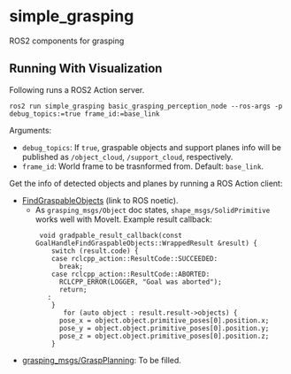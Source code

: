 # simple_grasping

ROS2 components for grasping

## Running With Visualization

Following runs a ROS2 Action server. 

```
ros2 run simple_grasping basic_grasping_perception_node --ros-args -p debug_topics:=true frame_id:=base_link
```
Arguments:
- `debug_topics`: If `true`, graspable objects and support planes info will be published as `/object_cloud`, `/support_cloud`, respectively.
- `frame_id`: World frame to be trasnformed from. Default: `base_link`.

Get the info of detected objects and planes by running a ROS Action client:
- [FindGraspableObjects](http://docs.ros.org/en/noetic/api/grasping_msgs/html/action/FindGraspableObjects.html) (link to ROS noetic).
   - As `grasping_msgs/Object` doc states, `shape_msgs/SolidPrimitive` works well with MoveIt.
      Example result callback:
      ```
       void gradpable_result_callback(const GoalHandleFindGraspableObjects::WrappedResult &result) {
          switch (result.code) {
          case rclcpp_action::ResultCode::SUCCEEDED:
            break;
          case rclcpp_action::ResultCode::ABORTED:
            RCLCPP_ERROR(LOGGER, "Goal was aborted");
            return;
         :
          }
             for (auto object : result.result->objects) {
            pose_x = object.object.primitive_poses[0].position.x;
            pose_y = object.object.primitive_poses[0].position.y;
            pose_z = object.object.primitive_poses[0].position.z;
          }
      ```
- [grasping_msgs/GraspPlanning](http://docs.ros.org/en/noetic/api/grasping_msgs/html/action/GraspPlanning.html): To be filled.
